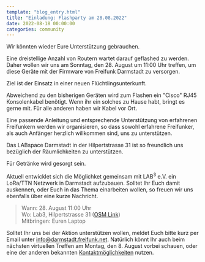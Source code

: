 ```yaml
---
template: "blog_entry.html"
title: "Einladung: Flashparty am 28.08.2022"
date: 2022-08-18 00:00:00
categories: community
---
```


Wir könnten wieder Eure Unterstützung gebrauchen.

Eine dreistellige Anzahl von Routern wartet darauf geflashed zu werden.
Daher wollen wir uns am Sonntag, den 28. August um 11:00 Uhr treffen, um diese Geräte mit der Firmware von Freifunk Darmstadt zu versorgen.

<!-- more -->

Ziel ist der Einsatz in einer neuen Flüchtlingsunterkunft.

Abweichend zu den bisherigen Geräten wird zum Flashen ein "Cisco" RJ45 Konsolenkabel benötigt. Wenn ihr ein solches zu Hause habt, bringt es gerne mit. Für alle anderen haben wir Kabel vor Ort. 

Eine passende Anleitung und entsprechende Unterstützung von erfahrenen Freifunkern werden wir organisieren, so dass sowohl erfahrene Freifunker, als auch Anfänger herzlich willkommen sind, uns zu unterstützen.

Das LABspace Darmstadt in der Hilpertstrasse 31 ist so freundlich uns bezüglich der Räumlichkeiten zu unterstützen.

Für Getränke wird gesorgt sein.

Aktuell entwicklet sich die Möglichket gemeinsam mit LAB<sup>3</sup> e.V. ein  LoRa/TTN Netzwerk in Darmstadt aufzubauen. Solltet Ihr Euch damit auskennen, oder Euch in das Thema einarbeiten wollen, so freuen wir uns ebenfalls über eine kurze Nachricht.

<blockquote>
Wann: 28. August 11:00 Uhr<br/>
Wo: Lab3, Hilpertstrasse 31 (<a href="https://www.openstreetmap.org/node/8494808682#map=19/49.86342/8.62174">OSM Link</a>)<br/>
Mitbringen: Euren Laptop
</blockquote>

Solltet Ihr uns bei der Aktion unterstützen wollen, meldet Euch bitte kurz per Email unter [info@darmstadt.freifunk.net](mailto:info@darmstadt.freifunk.net).
Natürlich könnt Ihr auch beim nächsten virtuellen Treffen am Montag, den 8. August vorbei schauen, oder eine der anderen bekannten [Kontaktmöglichkeiten](https://darmstadt.freifunk.net/kontakt/) nutzen.
